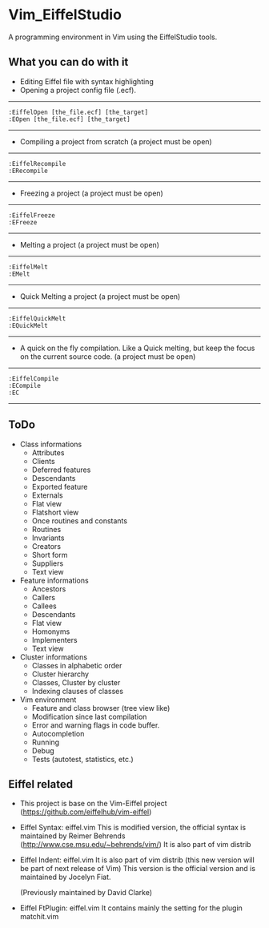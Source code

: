Vim_EiffelStudio
================

A programming environment in Vim using the EiffelStudio tools.

What you can do with it
-----------------------

* Editing Eiffel file with syntax highlighting
* Opening a project config file (.ecf).

***
    :EiffelOpen [the_file.ecf] [the_target]
    :EOpen [the_file.ecf] [the_target]
***

* Compiling a project from scratch (a project must be open)

***
    :EiffelRecompile
    :ERecompile
***

* Freezing a project (a project must be open)

***
    :EiffelFreeze
    :EFreeze
***

* Melting a project (a project must be open)

***
    :EiffelMelt
    :EMelt
***

* Quick Melting a project (a project must be open)

***
    :EiffelQuickMelt
    :EQuickMelt
***

* A quick on the fly compilation. Like a Quick melting, but keep the focus on 
the current source code. (a project must be open)

***
    :EiffelCompile
    :ECompile
    :EC
***

ToDo
----

* Class informations
    * Attributes
    * Clients
    * Deferred features
    * Descendants
    * Exported feature
    * Externals
    * Flat view
    * Flatshort view
    * Once routines and constants
    * Routines
    * Invariants
    * Creators
    * Short form
    * Suppliers
    * Text view
* Feature informations
    * Ancestors
    * Callers
    * Callees
    * Descendants
    * Flat view
    * Homonyms
    * Implementers
    * Text view
* Cluster informations
    * Classes in alphabetic order
    * Cluster hierarchy
    * Classes, Cluster by cluster
    * Indexing clauses of classes
* Vim environment
    * Feature and class browser (tree view like)
    * Modification since last compilation
    * Error and warning flags in code buffer.
    * Autocompletion
    * Running
    * Debug
    * Tests (autotest, statistics, etc.)


Eiffel related
--------------

* This project is base on the Vim-Eiffel project
    (https://github.com/eiffelhub/vim-eiffel)

* Eiffel Syntax: eiffel.vim
    This is modified version, the official syntax is maintained by Reimer Behrends 
    (http://www.cse.msu.edu/~behrends/vim/)
    It is also part of vim distrib

* Eiffel Indent: eiffel.vim
    It is also part of vim distrib (this new version will be part of next release of Vim)
    This version is the official version and is maintained by Jocelyn Fiat.

    (Previously maintained by David Clarke)

* Eiffel FtPlugin: eiffel.vim
    It contains mainly the setting for the plugin matchit.vim
	
